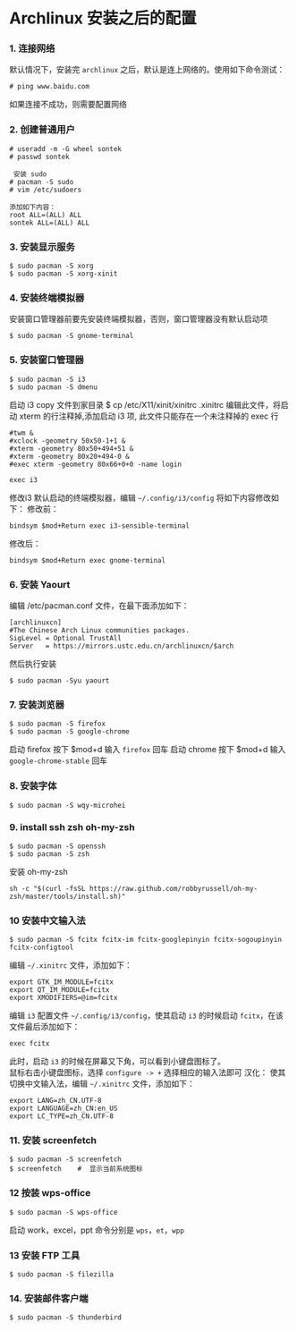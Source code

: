 # Archlinux 安装之后的配置

### 1. 连接网络
默认情况下，安装完 `archlinux` 之后，默认是连上网络的。使用如下命令测试：

```
# ping www.baidu.com
```
如果连接不成功，则需要配置网络

### 2. 创建普通用户

```
# useradd -m -G wheel sontek
# passwd sontek

 安装 sudo
# pacman -S sudo 
# vim /etc/sudoers

添加如下内容：
root ALL=(ALL) ALL
sontek ALL=(ALL) ALL
```

### 3. 安装显示服务

```
$ sudo pacman -S xorg 
$ sudo pacman -S xorg-xinit
```

### 4. 安装终端模拟器
安装窗口管理器前要先安装终端模拟器，否则，窗口管理器没有默认启动项
```
$ sudo pacman -S gnome-terminal
```
### 5. 安装窗口管理器
```
$ sudo pacman -S i3
$ sudo pacman -S dmenu
```
启动 i3
copy 文件到家目录
$ cp /etc/X11/xinit/xinitrc .xinitrc
编辑此文件，将启动 xterm 的行注释掉,添加启动 i3 项,
此文件只能存在一个未注释掉的 exec 行
```
#twm &
#xclock -geometry 50x50-1+1 &
#xterm -geometry 80x50+494+51 &
#xterm -geometry 80x20+494-0 &
#exec xterm -geometry 80x66+0+0 -name login

exec i3
```
修改i3 默认启动的终端模拟器，编辑 `~/.config/i3/config`
将如下内容修改如下：
修改前：
```
bindsym $mod+Return exec i3-sensible-terminal
```
修改后：
```
bindsym $mod+Return exec gnome-terminal
```
### 6. 安装 Yaourt
编辑 /etc/pacman.conf 文件，在最下面添加如下：

```
[archlinuxcn]
#The Chinese Arch Linux communities packages.
SigLevel = Optional TrustAll  
Server   = https://mirrors.ustc.edu.cn/archlinuxcn/$arch  
```

然后执行安装
```
$ sudo pacman -Syu yaourt
```

### 7. 安装浏览器
```
$ sudo pacman -S firefox
$ sudo pacman -S google-chrome
```
 启动 firefox 按下 $mod+d 输入 `firefox` 回车
 启动 chrome 按下 $mod+d 输入 `google-chrome-stable` 回车

### 8. 安装字体
```
$ sudo pacman -S wqy-microhei
```

### 9. install ssh zsh oh-my-zsh

```
$ sudo pacman -S openssh
$ sudo pacman -S zsh
```
安装 oh-my-zsh

```
sh -c "$(curl -fsSL https://raw.github.com/robbyrussell/oh-my-zsh/master/tools/install.sh)"
```

### 10 安装中文输入法

```
$ sudo pacman -S fcitx fcitx-im fcitx-googlepinyin fcitx-sogoupinyin fcitx-configtool
```
编辑 `~/.xinitrc` 文件，添加如下：
```
export GTK_IM_MODULE=fcitx
export QT_IM_MODULE=fcitx
export XMODIFIERS=@im=fcitx
```

编辑 `i3` 配置文件 `~/.config/i3/config`，使其启动 `i3` 的时候启动 `fcitx`，在该文件最后添加如下：
```
exec fcitx
```
此时，启动 `i3` 的时候在屏幕又下角，可以看到小键盘图标了。   
鼠标右击小键盘图标，选择 `configure -> +` 选择相应的输入法即可
汉化：
使其切换中文输入法，编辑 `~/.xinitrc` 文件，添加如下：
```
export LANG=zh_CN.UTF-8
export LANGUAGE=zh_CN:en_US
export LC_TYPE=zh_CN.UTF-8
```

### 11.  安装 screenfetch
```
$ sudo pacman -S screenfetch
$ screenfetch    #  显示当前系统图标
```

### 12 按装 wps-office
```
$ sudo pacman -S wps-office
```
启动 work，excel，ppt 命令分别是 `wps`，`et`，`wpp`

### 13 安装 FTP 工具

```
$ sudo pacman -S filezilla
```

### 14. 安装邮件客户端

```
$ sudo pacman -S thunderbird
```
